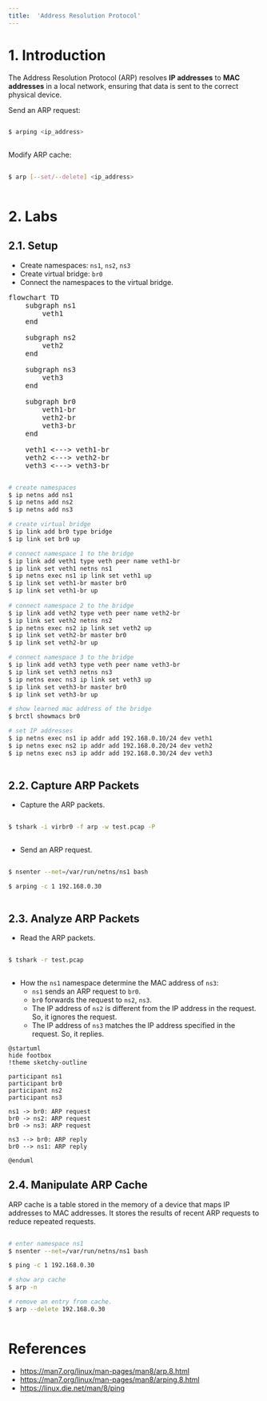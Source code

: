 ```yaml
---
title:  'Address Resolution Protocol'
---
```


# 1. Introduction
The Address Resolution Protocol (ARP) resolves **IP addresses** to **MAC addresses** in a local network, ensuring that data is sent to the correct physical device.  

Send an ARP request:
```sh
  
$ arping <ip_address>
  
```

Modify ARP cache:
```sh
  
$ arp [--set/--delete] <ip_address>
  
```
# 2. Labs
## 2.1. Setup
- Create namespaces: `ns1`, `ns2`, `ns3`
- Create virtual bridge: `br0`
- Connect the namespaces to the virtual bridge.

<script type="module">
    import mermaid from 'https://cdn.jsdelivr.net/npm/mermaid@11/dist/mermaid.esm.min.mjs';
    mermaid.initialize({
        look: 'handDrawn',
        theme: 'neutral',
    });
</script>

<pre class="mermaid">
flowchart TD
    subgraph ns1
        veth1
    end

    subgraph ns2
        veth2
    end   

    subgraph ns3
        veth3
    end

    subgraph br0
        veth1-br
        veth2-br
        veth3-br
    end

    veth1 <---> veth1-br
    veth2 <---> veth2-br       
    veth3 <---> veth3-br       
</pre>

```sh
  
# create namespaces
$ ip netns add ns1
$ ip netns add ns2
$ ip netns add ns3

# create virtual bridge
$ ip link add br0 type bridge
$ ip link set br0 up

# connect namespace 1 to the bridge
$ ip link add veth1 type veth peer name veth1-br
$ ip link set veth1 netns ns1
$ ip netns exec ns1 ip link set veth1 up
$ ip link set veth1-br master br0
$ ip link set veth1-br up
  
# connect namespace 2 to the bridge
$ ip link add veth2 type veth peer name veth2-br
$ ip link set veth2 netns ns2
$ ip netns exec ns2 ip link set veth2 up
$ ip link set veth2-br master br0
$ ip link set veth2-br up

# connect namespace 3 to the bridge
$ ip link add veth3 type veth peer name veth3-br
$ ip link set veth3 netns ns3
$ ip netns exec ns3 ip link set veth3 up
$ ip link set veth3-br master br0
$ ip link set veth3-br up

# show learned mac address of the bridge
$ brctl showmacs br0

# set IP addresses
$ ip netns exec ns1 ip addr add 192.168.0.10/24 dev veth1
$ ip netns exec ns2 ip addr add 192.168.0.20/24 dev veth2
$ ip netns exec ns3 ip addr add 192.168.0.30/24 dev veth3
  
```

## 2.2. Capture ARP Packets
- Capture the ARP packets.
```sh
  
$ tshark -i virbr0 -f arp -w test.pcap -P
  
```

- Send an ARP request.
```sh
  
$ nsenter --net=/var/run/netns/ns1 bash

$ arping -c 1 192.168.0.30
  
```

## 2.3. Analyze ARP Packets
- Read the ARP packets.
```sh
  
$ tshark -r test.pcap
  
```

- How the `ns1` namespace determine the MAC address of `ns3`:  
    - `ns1` sends an ARP request to `br0`.
    - `br0` forwards the request to `ns2`, `ns3`.
    - The IP address of `ns2` is different from the IP address in the request. So, it ignores the request.
    - The IP address of `ns3` matches the IP address specified in the request. So, it replies.

```plantuml
@startuml
hide footbox
!theme sketchy-outline

participant ns1
participant br0
participant ns2
participant ns3

ns1 -> br0: ARP request
br0 -> ns2: ARP request
br0 -> ns3: ARP request

ns3 --> br0: ARP reply
br0 --> ns1: ARP reply

@enduml
```


## 2.4. Manipulate ARP Cache
ARP cache is a table stored in the memory of a device that maps IP addresses to MAC addresses. It stores the results of recent ARP requests to reduce repeated requests.

```sh
  
# enter namespace ns1
$ nsenter --net=/var/run/netns/ns1 bash

$ ping -c 1 192.168.0.30

# show arp cache
$ arp -n

# remove an entry from cache.
$ arp --delete 192.168.0.30
    
```

# References
- https://man7.org/linux/man-pages/man8/arp.8.html
- https://man7.org/linux/man-pages/man8/arping.8.html
- https://linux.die.net/man/8/ping
